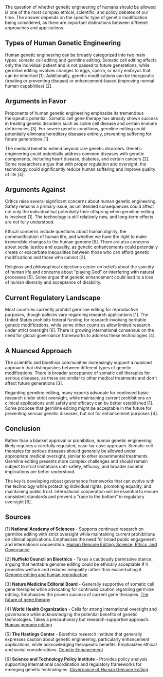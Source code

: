 The question of whether genetic engineering of humans should be allowed is one of the most complex ethical, scientific, and policy debates of our time. The answer depends on the specific type of genetic modification being considered, as there are important distinctions between different approaches and applications.

## Types of Human Genetic Engineering

Human genetic engineering can be broadly categorized into two main types: somatic cell editing and germline editing. Somatic cell editing affects only the individual patient and is not passed to future generations, while germline editing involves changes to eggs, sperm, or early embryos that can be inherited [1]. Additionally, genetic modifications can be therapeutic (treating or preventing disease) or enhancement-based (improving normal human capabilities) [2].

## Arguments in Favor

Proponents of human genetic engineering emphasize its tremendous therapeutic potential. Somatic cell gene therapy has already shown success in treating genetic disorders such as sickle cell disease and certain immune deficiencies [3]. For severe genetic conditions, germline editing could potentially eliminate hereditary diseases entirely, preventing suffering for future generations [1].

The medical benefits extend beyond rare genetic disorders. Genetic engineering could potentially address common diseases with genetic components, including heart disease, diabetes, and certain cancers [2]. Some researchers argue that with proper regulation and oversight, the technology could significantly reduce human suffering and improve quality of life [4].

## Arguments Against

Critics raise several significant concerns about human genetic engineering. Safety remains a primary issue, as unintended consequences could affect not only the individual but potentially their offspring when germline editing is involved [1]. The technology is still relatively new, and long-term effects are not fully understood.

Ethical concerns include questions about human dignity, the commodification of human life, and whether we have the right to make irreversible changes to the human genome [5]. There are also concerns about social justice and equality, as genetic enhancements could potentially create or exacerbate inequalities between those who can afford genetic modifications and those who cannot [2].

Religious and philosophical objections center on beliefs about the sanctity of human life and concerns about "playing God" or interfering with natural processes [5]. Some argue that genetic enhancement could lead to a loss of human diversity and acceptance of disability.

## Current Regulatory Landscape

Most countries currently prohibit germline editing for reproductive purposes, though policies vary regarding research applications [1]. The United States prohibits federal funding for research involving heritable genetic modifications, while some other countries allow limited research under strict oversight [6]. There is growing international consensus on the need for global governance frameworks to address these technologies [4].

## A Nuanced Approach

The scientific and bioethics communities increasingly support a nuanced approach that distinguishes between different types of genetic modifications. There is broader acceptance of somatic cell therapies for serious diseases, as these are similar to other medical treatments and don't affect future generations [3].

Regarding germline editing, many experts advocate for continued basic research under strict oversight, while maintaining current prohibitions on clinical applications until safety and efficacy can be better established [1]. Some propose that germline editing might be acceptable in the future for preventing serious genetic diseases, but not for enhancement purposes [4].

## Conclusion

Rather than a blanket approval or prohibition, human genetic engineering likely requires a carefully regulated, case-by-case approach. Somatic cell therapies for serious diseases should generally be allowed under appropriate medical oversight, similar to other experimental treatments. Germline editing presents more complex challenges and should remain subject to strict limitations until safety, efficacy, and broader societal implications are better understood.

The key is developing robust governance frameworks that can evolve with the technology while protecting individual rights, promoting equality, and maintaining public trust. International cooperation will be essential to ensure consistent standards and prevent a "race to the bottom" in regulatory oversight [6].

## Sources

[1] **National Academy of Sciences** - Supports continued research on germline editing with strict oversight while maintaining current prohibitions on clinical applications. Emphasizes the need for broad public engagement and international cooperation. [Human Genome Editing: Science, Ethics, and Governance](https://www.nationalacademies.org/our-work/human-genome-editing-science-ethics-and-governance)

[2] **Nuffield Council on Bioethics** - Takes a cautiously permissive stance, arguing that heritable genome editing could be ethically acceptable if it promotes welfare and reduces inequality rather than exacerbating it. [Genome editing and human reproduction](https://www.nuffieldbioethics.org/publications/genome-editing-and-human-reproduction)

[3] **Nature Medicine Editorial Board** - Generally supportive of somatic cell gene therapies while advocating for continued caution regarding germline editing. Emphasizes the proven success of current gene therapies. [The future of gene therapy](https://www.nature.com/articles/s41591-021-01317-6)

[4] **World Health Organization** - Calls for strong international oversight and governance while acknowledging the potential benefits of genetic technologies. Takes a precautionary but research-supportive approach. [Human genome editing](https://www.who.int/health-topics/human-genome-editing)

[5] **The Hastings Center** - Bioethics research institute that generally expresses caution about genetic engineering, particularly enhancement applications, while acknowledging therapeutic benefits. Emphasizes ethical and social considerations. [Genetic Enhancement](https://www.thehastingscenter.org/briefingbook/genetic-enhancement/)

[6] **Science and Technology Policy Institute** - Provides policy analysis supporting international coordination and regulatory frameworks for emerging genetic technologies. [Governance of Human Genome Editing](https://www.ida.org/research-and-publications/publications/all/g/go/governance-of-human-genome-editing)